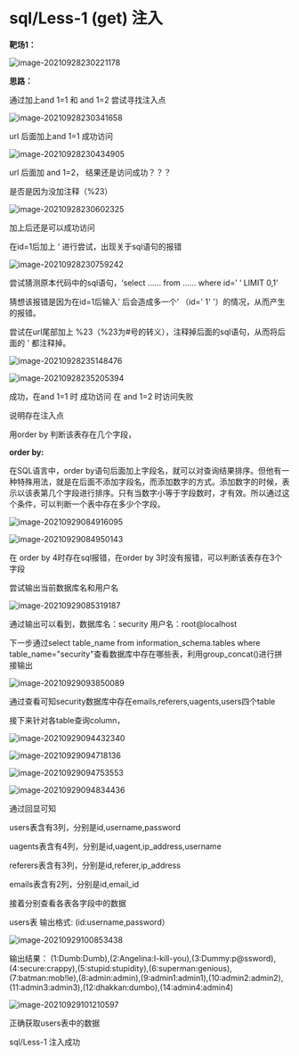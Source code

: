 # sql/Less-1 (get) 注入

**靶场1：**

![image-20210928230221178](image-20210928230221178.png)



**思路：**

通过加上and 1=1 和 and 1=2 尝试寻找注入点

![image-20210928230341658](image-20210928230341658.png)

url 后面加上and 1=1 成功访问

![image-20210928230434905](image-20210928230434905.png)

url 后面加 and 1=2， 结果还是访问成功？？？



是否是因为没加注释（%23）

![image-20210928230602325](image-20210928230602325.png)

加上后还是可以成功访问





在id=1后加上 ‘ 进行尝试，出现关于sql语句的报错

![image-20210928230759242](image-20210928230759242.png)



尝试猜测原本代码中的sql语句，‘select ...... from ...... where id=’ ‘ LIMIT 0,1’

猜想该报错是因为在id=1后输入'  后会造成多一个’ （id=' 1' '）的情况，从而产生的报错。

尝试在url尾部加上 %23（%23为#号的转义），注释掉后面的sql语句，从而将后面的 ' 都注释掉。



![image-20210928235148476](image-20210928235148476.png)

![image-20210928235205394](image-20210928235205394.png)

成功，在and 1=1 时 成功访问 在 and 1=2 时访问失败

说明存在注入点

用order by 判断该表存在几个字段，

**order by:**

在SQL语言中，order by语句后面加上字段名，就可以对查询结果排序。但他有一种特殊用法，就是在后面不添加字段名，而添加数字的方式。添加数字的时候，表示以该表第几个字段进行排序。只有当数字小等于字段数时，才有效。所以通过这个条件，可以判断一个表中存在多少个字段。

![image-20210929084916095](image-20210929084916095.png)

![image-20210929084950143](image-20210929084950143.png)

在 order by 4时存在sql报错，在order by 3时没有报错，可以判断该表存在3个字段



尝试输出当前数据库名和用户名

![image-20210929085319187](image-20210929085319187.png)

通过输出可以看到，数据库名：security 用户名：root@localhost

下一步通过select table_name from information_schema.tables where table_name="security"查看数据库中存在哪些表，利用group_concat()进行拼接输出

![image-20210929093850089](image-20210929093850089.png)

通过查看可知security数据库中存在emails,referers,uagents,users四个table

接下来针对各table查询column，

![image-20210929094432340](image-20210929094432340.png)

![image-20210929094718136](image-20210929094718136.png)

![image-20210929094753553](image-20210929094753553.png)

![image-20210929094834436](image-20210929094834436.png)

通过回显可知

users表含有3列，分别是id,username,password

uagents表含有4列，分别是id,uagent,ip_address,username

referers表含有3列，分别是id,referer,ip_address

emails表含有2列，分别是id,email_id



接着分别查看各表各字段中的数据

users表 输出格式: (id:username,password）

![image-20210929100853438](image-20210929100853438.png)

输出结果： (1:Dumb:Dumb),(2:Angelina:I-kill-you),(3:Dummy:p@ssword),(4:secure:crappy),(5:stupid:stupidity),(6:superman:genious),(7:batman:mob!le),(8:admin:admin),(9:admin1:admin1),(10:admin2:admin2),(11:admin3:admin3),(12:dhakkan:dumbo),(14:admin4:admin4) 

![image-20210929101210597](image-20210929101210597.png)

正确获取users表中的数据



sql/Less-1 注入成功